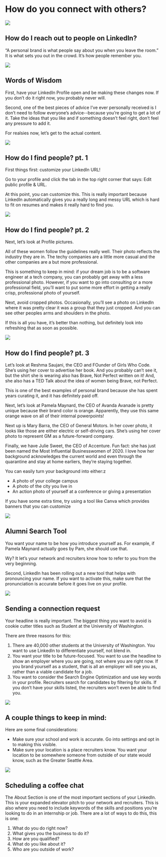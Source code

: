 # How do you connect with others?

<img
  src="photos/17.png"
/>

## How do I reach out to people on LinkedIn?
“A personal brand is what people say about you when you leave the room.”
It is what sets you out in the crowd.
It’s how people remember you.

<img
  src="photos/18.png"
/>

## Words of Wisdom
First, have your LinkedIn Profile open and be making these changes now. If you don’t do it right now, you probably never will.

Second, one of the best pieces of advice I’ve ever personally received is I don’t need to follow everyone’s advice--because you’re going to get a lot of it. Take the ideas that you like and if something doesn’t feel right, don’t feel any pressure to add it.

For realsies now, let’s get to the actual content.

<img
  src="photos/19.png"
/>

## How do I find people? pt. 1
First things first: customize your LinkedIn URL!

Go to your profile and click the tab in the top right corner that says: Edit public profile & URL.

At this point, you can customize this. This is really important because LinkedIn automatically gives you a really long and messy URL which is hard to fit on resumes and makes it really hard to find you.

<img
  src="photos/20.png"
/>

## How do I find people? pt. 2
Next, let’s look at Profile pictures.

All of these women follow the guidelines really well. Their photo reflects the industry they are in. The techy companies are a little more casual and the other companies are a but more professional.

This is something to keep in mind: if your dream job is to be a software engineer at a tech company, you can probably get away with a less professional photo. However, if you want to go into consulting or a more professional field, you’ll want to put some more effort in getting a really crisp, professional photo of yourself.

Next, avoid cropped photos. Occasionally, you’ll see a photo on LinkedIn where it was pretty clear it was a group that they just cropped. And you can see other peoples arms and shoulders in the photo.

If this is all you have, it’s better than nothing, but definitely look into refreshing that as soon as possible.

<img
  src="photos/21.png"
/>

## How do I find people? pt. 3
Let’s look at Reshma Saujani, the CEO and FOunder of Girls Who Code. She’s using her cover to advertise her book. And you probably can’t see it, but the shirt she is wearing also has Brave, Not Perfect written on it! And, she also has a TED Talk about the idea of women being Brave, not Perfect.

This is one of the best examples of personal brand because she has spent years curating it, and it has definitely paid off.

Next, let’s look at Pamela Maynard, the CEO of Avanda
Avanade is pretty unique because their brand color is orange.
Apparently, they use this same orange wave on all of their internal powerpoints!

Next up is Mary Barra, the CEO of General Motors. In her cover photo, it looks like those are either electric or self-driving cars. She’s using her cover photo to represent GM as a future-forward company.

Finally, we have Julie Sweet, the CEO of Accenture. Fun fact: she has just been named the Most Influential Businesswomen of 2020. I love how her background acknowledges the current world and even through the quarantine and stay at home earliers, they’re staying together.

You can easily turn your background into either:z
- A photo of your college campus
- A photo of the city you live in
- An action photo of yourself at a conference or giving a presentation

If you have some extra time, try using a tool like Canva which provides banners that you can customize

<img
  src="photos/22.png"
/>

## Alumni Search Tool
You want your name to be how you introduce yourself as. For example, if Pamela Maynard actually goes by Pam, she should use that.

Wy? It let’s your network and recruiters know how to refer to you from the very beginning.

Second, LinkedIn has been rolling out a new tool that helps with pronouncing your name. If you want to activate this, make sure that the pronunciation is accurate before it goes live on your profile.

<img
  src="photos/23.png"
/>

## Sending a connection request
Your headline is really important. The biggest thing you want to avoid is cookie cutter titles such as Student at the University of Washington.

There are three reasons for this:
1. There are 40,000 other students at the University of Washington. You want to use LinkedIn to differentiate yourself, not blend in.
2. You want your title to be future-focused. You want to use the headline to show an employer where you are going, not where you are right now. If you brand yourself as a student, that is all an employer will see you as, rather than a viable candidate for a job.
3. You want to consider the Search Engine Optimization and use key words in your profile. Recruiters search for candidates by filtering for skills. If you don’t have your skills listed, the recruiters won’t even be able to find you.

<img
  src="photos/24.png"
/>

## A couple things to keep in mind:
Here are some final considerations:
- Make sure your school and work is accurate. Go into settings and opt in to making this visible.
- Make sure your location is a place recruiters know. You want your location to be somewhere someone from outside of our state would know, such as the Greater Seattle Area.

<img
  src="photos/25.png"
/>

## Scheduling a coffee chat
The About Section is one of the most important sections of your LinkedIn. This is your expanded elevator pitch to your network and recruiters. This is also where you need to include keywords of the skills and positions you’re looking to do in an internship or job. There are a lot of ways to do this, this is one: 

1. What do you do right now?
2. What gives you the business to do it?
3. How are you qualified?
4. What do you like about it?
5. Who are you outside of work?

